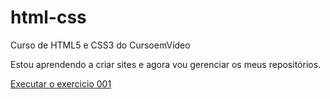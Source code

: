 # html-css
 Curso de HTML5 e CSS3 do CursoemVídeo

 Estou aprendendo a criar sites e agora vou gerenciar os meus repositórios.

 <a href="https://claudioesferreira.github.io/html-css/exercicios/ex001/index.html">Executar o exercicio 001</a>
